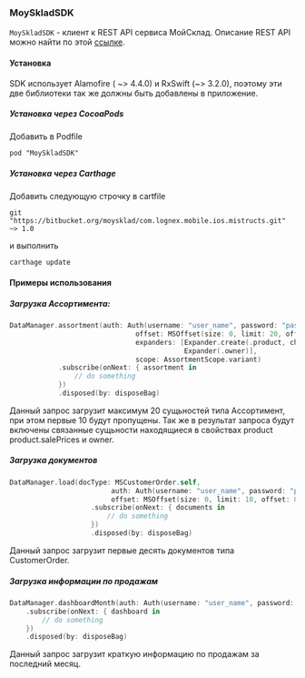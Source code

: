 ### MoySkladSDK

`MoySkladSDK` - клиент к REST API сервиса МойСклад. Описание REST API можно найти по этой [ссылке](https://online.moysklad.ru/api/remap/1.1/doc/index.html).

#### Установка

SDK использует Alamofire ( ~> 4.4.0) и RxSwift (~> 3.2.0), поэтому эти две библиотеки так же должны быть добавлены в приложение. 

##### Установка через CocoaPods
Добавить в Podfile
```
pod "MoySkladSDK"
```

##### Установка через Carthage
Добавить следующую строчку в cartfile
```
git "https://bitbucket.org/moysklad/com.lognex.mobile.ios.mistructs.git" ~> 1.0
```
и выполнить
```
carthage update
```

#### Примеры использования

##### Загрузка Ассортимента:
```swift
DataManager.assortment(auth: Auth(username: "user_name", password: "password"),
                               offset: MSOffset(size: 0, limit: 20, offset: 10),
                               expanders: [Expander.create(.product, children: [Expander.init(.salePrices)]),
                                           Expander(.owner)],
                               scope: AssortmentScope.variant)
            .subscribe(onNext: { assortment in
                // do something
            })
            .disposed(by: disposeBag)
```
Данный запрос загрузит максимум 20 сущьностей типа Ассортимент, при этом первые 10 будут пропущены. Так же в результат запроса будут включены связанные сущьности находящиеся в свойствах product product.salePrices и owner.

##### Загрузка документов
```swift
DataManager.load(docType: MSCustomerOrder.self,
                         auth: Auth(username: "user_name", password: "password"),
                         offset: MSOffset(size: 0, limit: 10, offset: 0))
                    .subscribe(onNext: { documents in
                        // do something
                    })
                    .disposed(by: disposeBag)
```
Данный запрос загрузит первые десять документов типа CustomerOrder.

##### Загрузка информации по продажам
```swift
DataManager.dashboardMonth(auth: Auth(username: "user_name", password: "password"))
    .subscribe(onNext: { dashboard in
        // do something
    })
    .disposed(by: disposeBag)
```
Данный запрос загрузит краткую информацию по продажам за последний месяц.